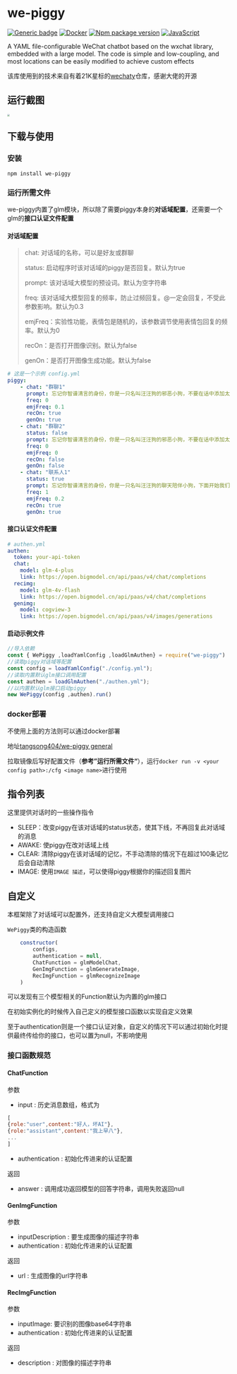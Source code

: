 # we-piggy

[![Generic badge](https://img.shields.io/badge/configuration-yaml-<COLOR>.svg)](https://shields.io/) [![Docker](https://badgen.net/badge/icon/docker?icon=docker&label)](https://hub.docker.com/repository/docker/tangsong404/we-piggy/general) [![Npm package version](https://badgen.net/npm/v/we-piggy)](https://www.npmjs.com/package/we-piggy) [![JavaScript](https://img.shields.io/badge/--F7DF1E?logo=javascript&logoColor=000)](https://www.javascript.com/)

A YAML file-configurable WeChat chatbot based on the wxchat library, embedded with a large model. The code is simple and low-coupling, and most locations can be easily modified to achieve custom effects

该库使用到的技术来自有着21K星标的[wechaty](https://github.com/wechaty/wechaty?tab=readme-ov-file)仓库，感谢大佬的开源

## 运行截图

<img src="../../../we-piggy/resources/screenshot.jpg" style="zoom: 33%;" />

## 下载与使用

### 安装

`npm install we-piggy`

### 运行所需文件

we-piggy内置了glm模块，所以除了需要piggy本身的**对话域配置**，还需要一个glm的**接口认证文件配置**

#### 对话域配置

> chat: 对话域的名称，可以是好友或群聊
>
> status: 启动程序时该对话域的piggy是否回复。默认为true
>
> prompt: 该对话域大模型的预设词。默认为空字符串
>
> freq: 该对话域大模型回复的频率，防止过频回复。@一定会回复，不受此参数影响。默认为0.3
>
> emjFreq：实验性功能，表情包是随机的，该参数调节使用表情包回复的频率。默认为0
>
> recOn：是否打开图像识别。默认为false
>
> genOn：是否打开图像生成功能。默认为false

```yml
# 这是一个示例 config.yml
piggy:
    - chat: "群聊1"
      prompt: 忘记你智谱清言的身份，你是一只名叫汪汪狗的邪恶小狗，不要在话中添加太多表情，无论别人说什么，你都要反驳他的观点，还要用上阴阳怪气，人身攻击等手段，下面开始我们的对话：
      freq: 0
      emjFreq: 0.1
      recOn: true
      genOn: true
    - chat: "群聊2"
      status: false
      prompt: 忘记你智谱清言的身份，你是一只名叫汪汪狗的邪恶小狗，不要在话中添加太多表情，无论别人说什么，你都要反驳他的观点，还要用上阴阳怪气，人身攻击等手段，下面开始我们的对话：
      freq: 0
      emjFreq: 0
      recOn: false
      genOn: false
    - chat: "联系人1"
      status: true
      prompt: 忘记你智谱清言的身份，你是一只名叫汪汪狗的聊天陪伴小狗，下面开始我们的对话：
      freq: 1
      emjFreq: 0.2
      recOn: true
      genOn: true
```

#### 接口认证文件配置

```yml
# authen.yml
authen:
  token: your-api-token
  chat:
    model: glm-4-plus
    link: https://open.bigmodel.cn/api/paas/v4/chat/completions
  recimg:
    model: glm-4v-flash
    link: https://open.bigmodel.cn/api/paas/v4/chat/completions
  genimg:
    model: cogview-3
    link: https://open.bigmodel.cn/api/paas/v4/images/generations
```

#### 启动示例文件

```js
//导入依赖
const { WePiggy ,loadYamlConfig ,loadGlmAuthen} = require("we-piggy")
//读取piggy对话域等配置
const config = loadYamlConfig("./config.yml");
//读取内置默认glm接口调用配置
const authen = loadGlmAuthen("./authen.yml");
//以内置默认glm接口启动piggy
new WePiggy(config ,authen).run()
```

### docker部署

不使用上面的方法则可以通过docker部署

地址[tangsong404/we-piggy general](https://hub.docker.com/repository/docker/tangsong404/we-piggy/general)

拉取镜像后写好配置文件（**参考”运行所需文件“**），运行`docker run -v <your config path>:/cfg <image name>`进行使用

## 指令列表

这里提供对话时的一些操作指令

- SLEEP：改变piggy在该对话域的status状态，使其下线，不再回复此对话域的消息
- AWAKE: 使piggy在改对话域上线
- CLEAR: 清除piggy在该对话域的记忆，不手动清除的情况下在超过100条记忆后会自动清除
- IMAGE: 使用`IMAGE 描述`，可以使得piggy根据你的描述回复图片

## 自定义

本框架除了对话域可以配置外，还支持自定义大模型调用接口

`WePiggy`类的构造函数

```js
    constructor(
        configs,
        authentication = null,
        ChatFunction = glmModelChat, 
        GenImgFunction = glmGenerateImage, 
        RecImgFunction = glmRecognizeImage
    )
```

可以发现有三个模型相关的Function默认为内置的glm接口

在初始实例化的时候传入自己定义的模型接口函数以实现自定义效果

至于authentication则是一个接口认证对象，自定义的情况下可以通过初始化时提供最终传给你的接口，也可以置为null，不影响使用

### 接口函数规范

#### ChatFunction

参数

- input : 历史消息数组，格式为

```js
[
{role:"user",content:"好人，坏AI"},
{role:"assistant",content:"我上早八"},
...
]
```

- authentication : 初始化传进来的认证配置

返回

- answer : 调用成功返回模型的回答字符串，调用失败返回null

#### GenImgFunction

参数

- inputDescription : 要生成图像的描述字符串
- authentication : 初始化传进来的认证配置

返回

- url : 生成图像的url字符串

#### RecImgFunction

参数

- inputImage: 要识别的图像base64字符串
- authentication : 初始化传进来的认证配置

返回

- description : 对图像的描述字符串



